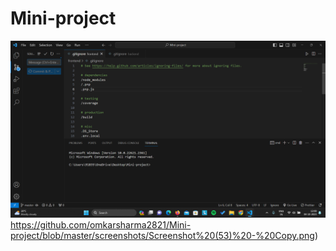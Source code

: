 # Mini-project
![my image](https://github.com/omkarsharma2821/Mini-project/blob/master/screenshots/Screenshot%20(53)%20-%20Copy.png)https://github.com/omkarsharma2821/Mini-project/blob/master/screenshots/Screenshot%20(53)%20-%20Copy.png)
